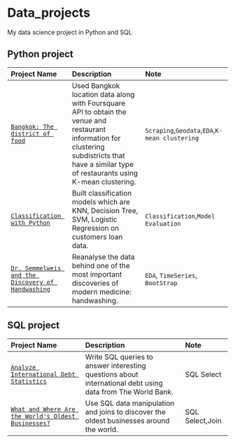 # Data_projects
My data science project in Python and SQL

## Python project ##
|Project Name|Description |Note
|:------|:-----|:---------|
|[`Bangkok: The district of food`](/IBM_Capstone_BangkokDistrict) |Used Bangkok location data along with Foursquare API to obtain the venue and restaurant information for clustering subdistricts that have a similar type of restaurants using K-mean clustering. | `Scraping`,`Geodata`,`EDA`,`K-mean clustering`|
|[`Classification with Python`](/IBM_Classification_final) |Built classification models which are KNN, Decision Tree, SVM, Logistic Regression on customers loan data. |`Classification`,`Model Evaluation`|
|[`Dr. Semmelweis and the Discovery of Handwashing`](/Discovery_Handwashing)|Reanalyse the data behind one of the most important discoveries of modern medicine: handwashing.| `EDA`, `TimeSeries`, `BootStrap`|





## SQL project ##

|Project Name|Description |Note
|:------|:-----|:---------|
|[`Analyze International Debt Statistics`](/SQL_InternationalDebt)|Write SQL queries to answer interesting questions about international debt using data from The World Bank.|SQL Select|
|[`What and Where Are the World's Oldest Businesses?`](/SQL_OldestBusinesses)|Use SQL data manipulation and joins to discover the oldest businesses around the world.|SQL Select,Join|

